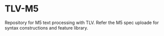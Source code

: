 # TLV-M5
Repository for M5 text processing with TLV. Refer the M5 spec uploade for syntax constructions and feature library.
